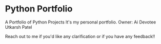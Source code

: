 # Python Portfolio
A Portfolio of Python Projects It's my personal portfolio.
Owner: Ai Devotee Utkarsh Patel

Reach out to me if you'd like any clarification or if you have any feedback!!
